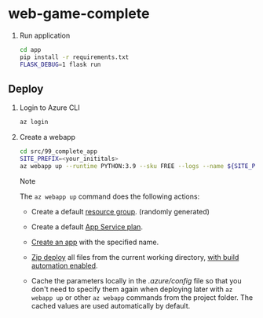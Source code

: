 # web-game-complete

1. Run application

    ```sh
    cd app
    pip install -r requirements.txt
    FLASK_DEBUG=1 flask run
    ```

## Deploy

1. Login to Azure CLI

    ```sh
    az login
    ```

2. Create a webapp

    ```sh
    cd src/99_complete_app
    SITE_PREFIX=<your_inititals>
    az webapp up --runtime PYTHON:3.9 --sku FREE --logs --name ${SITE_PREFIX}-sjf-site --location westeurope --resource-group ${SITE_PREFIX}-sjf-rg --plan ${SITE_PREFIX}-sjf-plan
    ```

    > [!NOTE]
    > The `az webapp up` command does the following actions:
    >
    >- Create a default [resource group](/cli/azure/group#az-group-create). (randomly generated)
    >
    >- Create a default [App Service plan](/cli/azure/appservice/plan#az-appservice-plan-create).
    >
    >- [Create an app](/cli/azure/webapp#az-webapp-create) with the specified name.
    >
    >- [Zip deploy](../articles/app-service/deploy-zip.md#deploy-a-zip-package) all files from the current working directory, [with build automation enabled](../articles/app-service/deploy-zip.md#enable-build-automation-for-zip-deploy).
    >
    >- Cache the parameters locally in the *.azure/config* file so that you don't need to specify them again when deploying later with `az webapp up` or other `az webapp` commands from the project folder. The cached values are used automatically by default.
    >